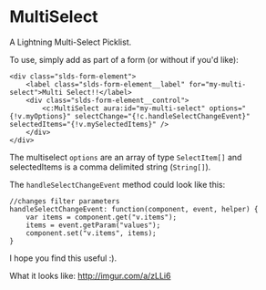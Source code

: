 # MultiSelect
A Lightning Multi-Select Picklist.

To use, simply add as part of a form (or without if you'd like):

    <div class="slds-form-element">
        <label class="slds-form-element__label" for="my-multi-select">Multi Select!!</label>
        <div class="slds-form-element__control">
            <c:MultiSelect aura:id="my-multi-select" options="{!v.myOptions}" selectChange="{!c.handleSelectChangeEvent}" selectedItems="{!v.mySelectedItems}" />
        </div>
    </div>
    
The multiselect `options` are an array of type `SelectItem[]` and selectedItems is a comma delimited string (`String[]`).

The `handleSelectChangeEvent` method could look like this:

    //changes filter parameters
    handleSelectChangeEvent: function(component, event, helper) {
        var items = component.get("v.items");
        items = event.getParam("values");
        component.set("v.items", items);
    }
    
I hope you find this useful :).

What it looks like:
http://imgur.com/a/zLLi6
